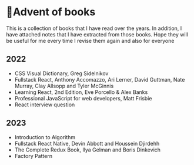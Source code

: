 # 🎄Advent of books

This is a collection of books that I have read over the years. In addition, I have attached notes that I have extracted from those books. Hope they will be useful for me every time I revise them again and also for everyone 


## 2022

- CSS Visual Dictionary, Greg Sidelnikov
- Fullstack React, Anthony Accomazzo, Ari Lerner, David Guttman, Nate Murray, Clay Allsopp and Tyler McGinnis
- Learning React, 2nd Edition, Eve Porcello & Alex Banks
- Professional JavaScript for web developers, Matt Frisbie
- React interview question

## 2023

- Introduction to Algorithm
- Fullstack React Native, Devin Abbott and Houssein Djirdehh
- The Complete Redux Book, Ilya Gelman and Boris Dinkevich
- Factory Pattern
